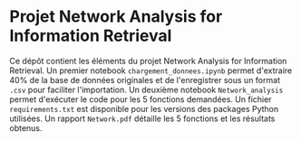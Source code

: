 # Projet Network Analysis for Information Retrieval

Ce dépôt contient les éléments du projet Network Analysis for Information Retrieval. Un premier notebook `chargement_donnees.ipynb` permet d'extraire 40% de la base de données originales et de l'enregistrer sous un format `.csv` pour faciliter l'importation. Un deuxième notebook `Network_analysis` permet d'exécuter le code pour les 5 fonctions demandées. Un fichier `requirements.txt` est disponible pour les versions des packages Python utilisées. Un rapport `Network.pdf` détaille les 5 fonctions et les résultats obtenus.
